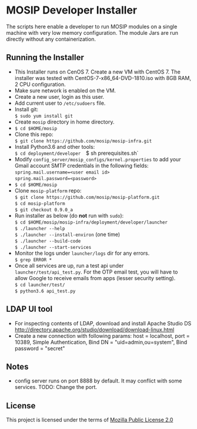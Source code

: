 # MOSIP Developer Installer

The scripts here enable a developer to run MOSIP modules on a single machine with very low memory configuration.  The module Jars are run directly without any containerization.  

## Running the Installer

- This Installer runs on CenOS 7. Create a new VM with CentOS 7. The installer was tested with CentOS-7-x86_64-DVD-1810.iso with 8GB RAM, 2 CPU configuration.
- Make sure network is enabled on the VM.
- Create a new user, login as this user.
- Add current user to `/etc/sudoers` file.     
- Install git:  
`$ sudo yum install git`
- Create `mosip` directory in home directory.
- `$ cd $HOME/mosip`
- Clone this repo:    
`$ git clone https://github.com/mosip/mosip-infra.git`  
- Install Python3.6 and other tools:  
`$ cd deployment/developer 
`$ sh prerequisites.sh`
- Modify `config_server/mosip_configs/kernel.properties` to add your Gmail account SMTP credentials in the following fields:    
`spring.mail.username=<user email id>`   
 `spring.mail.password=<password>`
- `$ cd $HOME/mosip` 
- Clone `mosip-platform` repo:  
`$ git clone https://github.com/mosip/mosip-platform.git`    
`$ cd mosip-platform`  
`$ git checkout 0.9.0_a`  
- Run installer as below (do **not** run with `sudo`):  
`$ cd $HOME/mosip/mosip-infra/deployment/developer/launcher`  
`$ ./launcher --help`  
`$ ./launcher --install-environ` (one time)  
`$ ./launcher --build-code`  
`$ ./launcher --start-services`  
- Monitor the logs under `launcher/logs` dir for any errors.  
`$ grep ERROR *`
- Once all services are up, run a test api under `launcher/test/api_test.py`. For the OTP email test, you will have to allow Google to receive emails from apps (lesser security setting).  
`$ cd launcher/test/`  
`$ python3.6 api_test.py`  

## LDAP UI tool
- For inspecting contents of LDAP, download and install Apache Studio DS
http://directory.apache.org/studio/download/download-linux.html
- Create a new connection with following params: host = localhost, port = 10389, Simple Authentication, Bind DN = "uid=admin,ou=system", Bind password = "secret"

## Notes
- config server runs on port 8888 by default.  It may conflict with some services. TODO: Change the port.

## License
This project is licensed under the terms of [Mozilla Public License 2.0](https://github.com/mosip/mosip-infra/blob/master/LICENSE)

